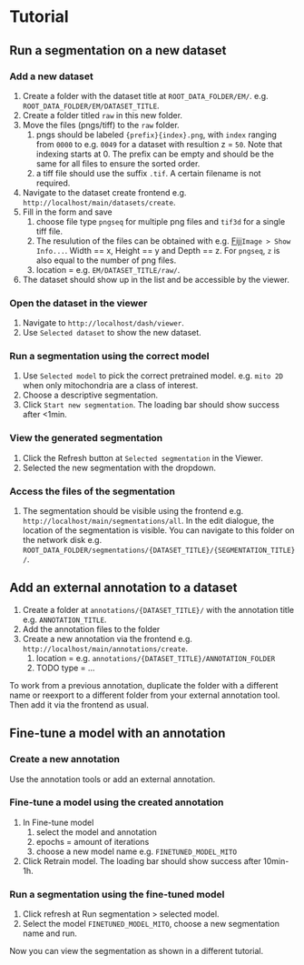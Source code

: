 # Tutorial

## Run a segmentation on a new dataset

### Add a new dataset

1. Create a folder with the dataset title at `ROOT_DATA_FOLDER/EM/`. e.g. `ROOT_DATA_FOLDER/EM/DATASET_TITLE`.
2. Create a folder titled `raw` in this new folder.
3. Move the files (pngs/tiff) to the `raw` folder.
      1. pngs should be labeled `{prefix}{index}.png`, with `index` ranging from `0000` to e.g. `0049` for a dataset with resultion z = `50`. Note that indexing starts at 0. The prefix can be empty and should be the same for all files to ensure the sorted order.
      2. a tiff file should use the suffix `.tif`. A certain filename is not required.
4. Navigate to the dataset create frontend e.g. `http://localhost/main/datasets/create`.
5. Fill in the form and save
      1. choose file type `pngseq` for multiple png files and `tif3d` for a single tiff file.
      2. The resulution of the files can be obtained with e.g. [Fiji](https://fiji.sc/)`Image > Show Info...`. Width == x, Height == y and Depth == z. For `pngseq`, `z` is also equal to the number of png files.
      3. location = e.g. `EM/DATASET_TITLE/raw/`.
6. The dataset should show up in the list and be accessible by the viewer.

### Open the dataset in the viewer

1. Navigate to `http://localhost/dash/viewer`.
2. Use `Selected dataset` to show the new dataset.

### Run a segmentation using the correct model

1. Use `Selected model` to pick the correct pretrained model. e.g. `mito 2D` when only  mitochondria are a class of interest.
2. Choose a descriptive segmentation.
3. Click `Start new segmentation`. The loading bar should show success after <1min.

### View the generated segmentation

1. Click the Refresh button at `Selected segmentation` in the Viewer.
2. Selected the new segmentation with the dropdown.

### Access the files of the segmentation

1. The segmentation should be visible using the frontend e.g. `http://localhost/main/segmentations/all`. In the edit dialogue, the location of the segmentation is visible. You can navigate to this folder on the network disk e.g. `ROOT_DATA_FOLDER/segmentations/{DATASET_TITLE}/{SEGMENTATION_TITLE}/`.

## Add an external annotation to a dataset

1. Create a folder at `annotations/{DATASET_TITLE}/` with the annotation title e.g. `ANNOTATION_TITLE`.
2. Add the annotation files to the folder
3. Create a new annotation via the frontend e.g. `http://localhost/main/annotations/create`.
      1. location = e.g. `annotations/{DATASET_TITLE}/ANNOTATION_FOLDER`
      2. TODO type = ...

To work from a previous annotation, duplicate the folder with a different name or reexport to a different folder from your external annotation tool. Then add it via the frontend as usual.

## Fine-tune a model with an annotation

### Create a new annotation

Use the annotation tools or add an external annotation.

### Fine-tune a model using the created annotation

1. In Fine-tune model
      1. select the model and annotation
      2. epochs = amount of iterations
      3. choose a new model name e.g. `FINETUNED_MODEL_MITO`
2. Click Retrain model. The loading bar should show success after 10min-1h.

### Run a segmentation using the fine-tuned model

1. Click refresh at Run segmentation > selected model.
2. Select the model `FINETUNED_MODEL_MITO`, choose a new segmentation name and run.

Now you can view the segmentation as shown in a different tutorial.
